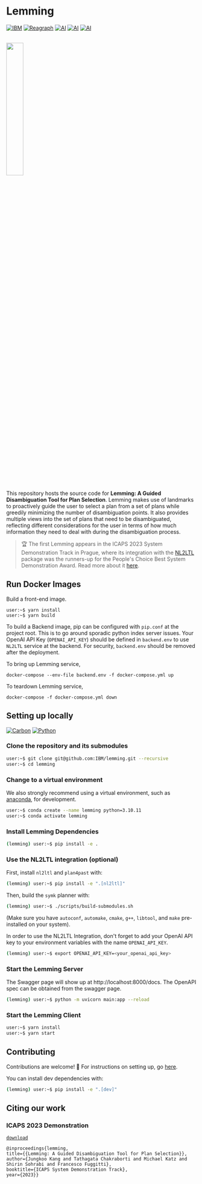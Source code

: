 # Lemming

[![IBM](https://img.shields.io/badge/IBM%20Research-AI-red)](https://research.ibm.com)
[![Reagraph](https://img.shields.io/badge/REAGRAPH-green)](https://reagraph.dev)
[![AI](https://img.shields.io/badge/AI-ForbidIterative-purple)](https://github.com/IBM/forbiditerative)
[![AI](https://img.shields.io/badge/AI-Plan4Past-blue)](https://github.com/whitemech/Plan4Past)
[![AI](https://img.shields.io/badge/AI-NL2LTL-cyan)](https://github.com/IBM/nl2ltl)

<br/>
<img src="https://user-images.githubusercontent.com/4764242/250650534-868a817a-38b2-425b-aaa4-b30721ae3698.png" width="30%" height="auto" />

This repository hosts the source code for **Lemming: A Guided Disambiguation Tool for Plan Selection**.
Lemming makes use of landmarks to proactively guide the user to select a plan from a set of plans
while greedily minimizing the number of disambiguation points. It also provides multiple views into the set of
plans that need to be disambiguated, reflecting different considerations for the user in terms of how much
information they need to deal with during the disambiguation process.

> 🏆 The first Lemming appears in the ICAPS 2023 System Demonstration Track in Prague, where its integration with
> the [NL2LTL](https://github.com/IBM/nl2ltl) package was the runners-up for the People's Choice Best System Demonstration
> Award. Read more about it [here](https://icaps23.icaps-conference.org/demos/papers/692_paper.pdf).


## Run Docker Images

Build a front-end image.

```
user:~$ yarn install
user:~$ yarn build
```

To build a Backend image, pip can be configured with `pip.conf` at the project root. This is to go around sporadic python index server issues. Your OpenAI API Key (`OPENAI_API_KEY`) should be defined in `backend.env` to use `NL2LTL` service at the backend. For security, `backend.env` should be removed after the deployment.

To bring up Lemming service,

```
docker-compose --env-file backend.env -f docker-compose.yml up
```

To teardown Lemming service,

```
docker-compose -f docker-compose.yml down
```


## Setting up locally

[![Carbon](https://img.shields.io/badge/carbon-v11-black)](https://www.carbondesignsystem.com)
[![Python](https://img.shields.io/badge/python-3.10-dark%20green)](https://www.carbondesignsystem.com)

### Clone the repository and its submodules

```bash
user:~$ git clone git@github.com:IBM/lemming.git --recursive
user:~$ cd lemming
```

### Change to a virtual environment

We also strongly recommend using a virtual environment, such
as [anaconda](https://www.anaconda.com/), for development.

```bash
user:~$ conda create --name lemming python=3.10.11
user:~$ conda activate lemming
```

### Install Lemming Dependencies

```bash
(lemming) user:~$ pip install -e .
```

### Use the NL2LTL integration (optional)

First, install `nl2ltl` and `plan4past` with:

```bash
(lemming) user:~$ pip install -e ".[nl2ltl]"
```

Then, build the `symk` planner with:

```bash
(lemming) user:~$ ./scripts/build-submodules.sh
```

(Make sure you have `autoconf`, `automake`, `cmake`, `g++`, `libtool`, and
`make` pre-installed on your system).

In order to use the NL2LTL Integration, don't forget to add your OpenAI API key
to your environment variables with the name `OPENAI_API_KEY`.

```bash
(lemming) user:~$ export OPENAI_API_KEY=<your_openai_api_key>
```

### Start the Lemming Server

The Swagger page will show up at http://localhost:8000/docs. The OpenAPI spec can be obtained from the swagger page.

```bash
(lemming) user:~$ python -m uvicorn main:app --reload
```

### Start the Lemming Client

```bash
user:~$ yarn install
user:~$ yarn start
```

## Contributing

Contributions are welcome! 🤗 For instructions on setting up, go [here](docs/CONTRIBUTING.md).

You can install dev dependencies with:

```bash
(lemming) user:~$ pip install -e ".[dev]"
```

## Citing our work

### ICAPS 2023 Demonstration

[`download`](https://icaps23.icaps-conference.org/demos/papers/692_paper.pdf)

```
@inproceedings{lemming,
title={{Lemming: A Guided Disambiguation Tool for Plan Selection}},
author={Jungkoo Kang and Tathagata Chakraborti and Michael Katz and Shirin Sohrabi and Francesco Fuggitti},
booktitle={ICAPS System Demonstration Track},
year={2023}}
```
